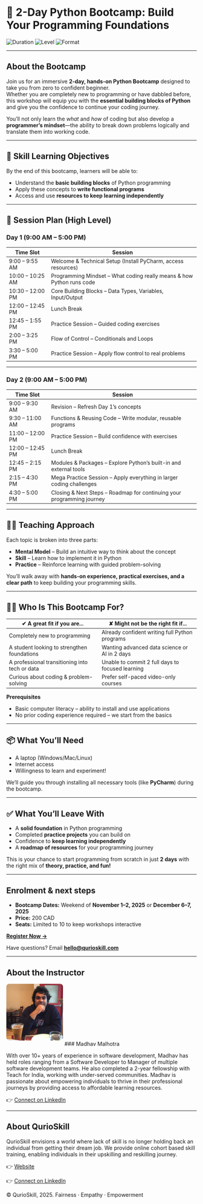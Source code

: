 # **🚀 2-Day Python Bootcamp: Build Your Programming Foundations**

![Duration](https://img.shields.io/badge/duration-2_days-blue)
![Level](https://img.shields.io/badge/experience-beginner-blue)
![Format](https://img.shields.io/badge/format-live_online-blue)

---

## **About the Bootcamp**

Join us for an immersive **2-day, hands-on Python Bootcamp** designed to take you from zero to confident beginner.  
Whether you are completely new to programming or have dabbled before, this workshop will equip you with the **essential building blocks of Python** and give you the confidence to continue your coding journey.  

You’ll not only learn the *what* and *how* of coding but also develop a **programmer’s mindset**—the ability to break down problems logically and translate them into working code.

---

## **🎯 Skill Learning Objectives**

By the end of this bootcamp, learners will be able to:

* Understand the **basic building blocks** of Python programming  
* Apply these concepts to **write functional programs**  
* Access and use **resources to keep learning independently**

---

## **📅 Session Plan (High Level)**

### **Day 1 (9:00 AM – 5:00 PM)**

| Time Slot | Session |
|-----------|---------|
| 9:00 – 9:55 AM | Welcome & Technical Setup (Install PyCharm, access resources) |
| 10:00 – 10:25 AM | Programming Mindset – What coding really means & how Python runs code |
| 10:30 – 12:00 PM | Core Building Blocks – Data Types, Variables, Input/Output |
| 12:00 – 12:45 PM | Lunch Break |
| 12:45 – 1:55 PM | Practice Session – Guided coding exercises |
| 2:00 – 3:25 PM | Flow of Control – Conditionals and Loops |
| 3:30 – 5:00 PM | Practice Session – Apply flow control to real problems |

---

### **Day 2 (9:00 AM – 5:00 PM)**

| Time Slot | Session |
|-----------|---------|
| 9:00 – 9:30 AM | Revision – Refresh Day 1’s concepts |
| 9:30 – 11:00 AM | Functions & Reusing Code – Write modular, reusable programs |
| 11:00 – 12:00 PM | Practice Session – Build confidence with exercises |
| 12:00 – 12:45 PM | Lunch Break |
| 12:45 – 2:15 PM | Modules & Packages – Explore Python’s built-in and external tools |
| 2:15 – 4:30 PM | Mega Practice Session – Apply everything in larger coding challenges |
| 4:30 – 5:00 PM | Closing & Next Steps – Roadmap for continuing your programming journey |

---

## **🧑‍🏫 Teaching Approach**

Each topic is broken into three parts:  

* **Mental Model** – Build an intuitive way to think about the concept  
* **Skill** – Learn how to implement it in Python  
* **Practice** – Reinforce learning with guided problem-solving  

You’ll walk away with **hands-on experience, practical exercises, and a clear path** to keep building your programming skills.

---

## **👩‍💻 Who Is This Bootcamp For?**

| ✔ A great fit if you are...                      | ✘ Might not be the right fit if...                       |
|--------------------------------------------------|----------------------------------------------------------|
| Completely new to programming                    | Already confident writing full Python programs           |
| A student looking to strengthen foundations      | Wanting advanced data science or AI in 2 days            |
| A professional transitioning into tech or data   | Unable to commit 2 full days to focused learning         |
| Curious about coding & problem-solving           | Prefer self-paced video-only courses                     |

**Prerequisites**

* Basic computer literacy – ability to install and use applications  
* No prior coding experience required – we start from the basics  

---

## **📦 What You’ll Need**

* A laptop (Windows/Mac/Linux)  
* Internet access  
* Willingness to learn and experiment!  

We’ll guide you through installing all necessary tools (like **PyCharm**) during the bootcamp.

---

## **✅ What You’ll Leave With**

* A **solid foundation** in Python programming  
* Completed **practice projects** you can build on  
* Confidence to **keep learning independently**  
* A **roadmap of resources** for your programming journey  

This is your chance to start programming from scratch in just **2 days** with the right mix of **theory, practice, and fun!**

---

## **Enrolment & next steps**

* **Bootcamp Dates:** Weekend of **November 1–2, 2025** or **December 6–7, 2025**  
* **Price:** 200 CAD
* **Seats:** Limited to 10 to keep workshops interactive

[**Register Now →**](https://www.eventbrite.ca/e/2-day-python-bootcamp-build-your-programming-foundations-tickets-1758572821649?aff=oddtdtcreator)

Have questions? Email **hello@qurioskill.com**

---

## **About the Instructor**

<img src="assets/instructor.jpg" alt="Instructor Photo" width="150" style="border-radius: 8px; margin-bottom: 1em;" /> 
### Madhav Malhotra

With over 10+ years of experience in software development, Madhav has held roles ranging from a Software Developer to Manager of multiple software development teams. 
He also completed a 2-year fellowship with Teach for India, working with under-served communities. 
Madhav is passionate about empowering individuals to thrive in their professional journeys by providing access to affordable learning resources.

👉 [Connect on LinkedIn](https://www.linkedin.com/in/madhav-malhotra-06239b128/)

---

## **About QurioSkill**

QurioSkill envisions a world where lack of skill is no longer holding back an individual from getting their dream job. 
We provide online cohort based skill training, enabling individuals in their upskilling and reskilling journey.

👉 [Website](https://www.qurioskill.ca/)

👉 [Connect on LinkedIn](https://www.linkedin.com/company/qurioskill/)


© QurioSkill, 2025. Fairness · Empathy · Empowerment